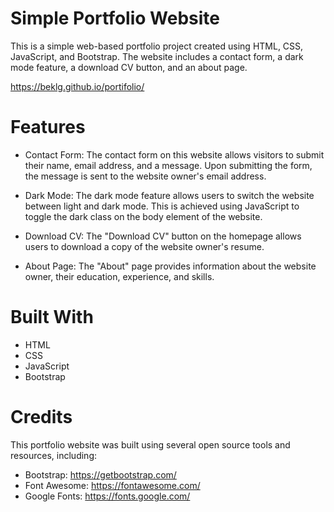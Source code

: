# Simple Portfolio Website
This is a simple web-based portfolio project created using HTML, CSS, JavaScript, and Bootstrap. The website includes a contact form, a dark mode feature, a download CV button, and an about page.

 https://beklg.github.io/portifolio/

# Features
* Contact Form: 
The contact form on this website allows visitors to submit their name, email address, and a message. Upon submitting the form, the message is sent to the website owner's email address.

* Dark Mode: 
The dark mode feature allows users to switch the website between light and dark mode. This is achieved using JavaScript to toggle the dark class on the body element of the website.

* Download CV: 
The "Download CV" button on the homepage allows users to download a copy of the website owner's resume.

* About Page: 
The "About" page provides information about the website owner, their education, experience, and skills.

# Built With
* HTML
* CSS
* JavaScript
* Bootstrap


# Credits
This portfolio website was built using several open source tools and resources, including:

* Bootstrap: https://getbootstrap.com/
* Font Awesome: https://fontawesome.com/
* Google Fonts: https://fonts.google.com/
